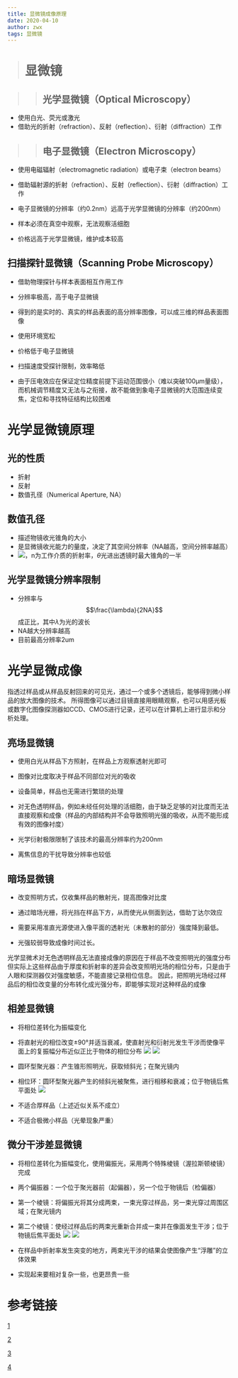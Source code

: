 ```yaml
---
title: 显微镜成像原理
date: 2020-04-10
author: zwx
tags: 显微镜
---
```


># 显微镜

>>## 光学显微镜（Optical Microscopy）
- 使用白光、荧光或激光
- 借助光的折射（refraction）、反射（reflection）、衍射（diffraction）工作

>>## 电子显微镜（Electron Microscopy）
- 使用电磁辐射（electromagnetic radiation）或电子束（electron beams）
- 借助辐射源的折射（refraction）、反射（reflection）、衍射（diffraction）工作

- 电子显微镜的分辨率（约0.2nm）远高于光学显微镜的分辨率（约200nm）

- 样本必须在真空中观察，无法观察活细胞
- 价格远高于光学显微镜，维护成本较高

## 扫描探针显微镜（Scanning Probe Microscopy）
- 借助物理探针与样本表面相互作用工作

- 分辨率极高，高于电子显微镜
- 得到的是实时的、真实的样品表面的高分辨率图像，可以成三维的样品表面图像
- 使用环境宽松
- 价格低于电子显微镜

- 扫描速度受探针限制，效率略低
- 由于压电效应在保证定位精度前提下运动范围很小（难以突破100μm量级），而机械调节精度又无法与之衔接，故不能做到象电子显微镜的大范围连续变焦，定位和寻找特征结构比较困难

# 光学显微镜原理

## 光的性质
- 折射
- 反射
- 数值孔径（Numerical Aperture, NA）

## 数值孔径
- 描述物镜收光锥角的大小
- 是显微镜收光能力的量度，决定了其空间分辨率（NA越高，空间分辨率越高）
- <img src="http://chart.googleapis.com/chart?cht=tx&chl= NA = n sin \theta" style="border:none;">，n为工作介质的折射率，$\theta$光进出透镜时最大锥角的一半

## 光学显微镜分辨率限制
- 分辨率与$$\frac{\lambda}{2NA}$$成正比，其中$\lambda$为光的波长
- NA越大分辨率越高
- 目前最高分辨率2um

# 光学显微成像
指透过样品或从样品反射回来的可见光，通过一个或多个透镜后，能够得到微小样品的放大图像的技术。
所得图像可以通过目镜直接用眼睛观察，也可以用感光板或数字化图像探测器如CCD、CMOS进行记录，还可以在计算机上进行显示和分析处理。

## 亮场显微镜
- 使用白光从样品下方照射，在样品上方观察透射光即可
- 图像对比度取决于样品不同部位对光的吸收

- 设备简单，样品也无需进行繁琐的处理

- 对无色透明样品，例如未经任何处理的活细胞，由于缺乏足够的对比度而无法直接观察和成像（样品的内部结构并不会导致照明光强的吸收，从而不能形成有效的图像衬度）
- 光学衍射极限限制了该技术的最高分辨率约为200nm
- 离焦信息的干扰导致分辨率也较低

## 暗场显微镜
- 改变照明方式，仅收集样品的散射光，提高图像对比度
- 通过暗场光栅，将光挡在样品下方，从而使光从侧面到达，借助丁达尔效应
- 需要采用准直光源使进入像平面的透射光（未散射的部分）强度降到最低。

- 光强较弱导致成像时间过长。

光学显微术对无色透明样品无法直接成像的原因在于样品不改变照明光的强度分布
但实际上这些样品由于厚度和折射率的差异会改变照明光场的相位分布，只是由于人眼和探测器仅对强度敏感，不能直接记录相位信息。
因此，把照明光场经过样品后的相位改变量的分布转化成光强分布，即能够实现对这种样品的成像

## 相差显微镜
- 将相位差转化为振幅变化
- 将直射光的相位改变±90°并适当衰减，使直射光和衍射光发生干涉而使像平面上的复振幅分布近似正比于物体的相位分布
![](https://raw.githubusercontent.com/huhuzwxy/huhuzwxy.github.io/master/assets/images/phase_contrast1.png)
![](https://raw.githubusercontent.com/huhuzwxy/huhuzwxy.github.io/master/assets/images/phase_contrast2.png)
- 圆环型聚光器：产生锥形照明光，获取倾斜光；在聚光镜内
- 相位环：圆环型聚光器产生的倾斜光被聚焦，进行相移和衰减；位于物镜后焦平面处
![](https://raw.githubusercontent.com/huhuzwxy/huhuzwxy.github.io/master/assets/images/phase_contrast3.png)

- 不适合厚样品（上述近似关系不成立）
- 不适合极微小样品（光晕现象严重）

## 微分干涉差显微镜
- 将相位差转化为振幅变化，使用偏振光，采用两个特殊棱镜（渥拉斯顿棱镜）完成
- 两个偏振器：一个位于聚光器前（起偏器），另一个位于物镜后（检偏器）
- 第一个棱镜：将偏振光将其分成两束，一束光穿过样品，另一束光穿过周围区域；在聚光镜内
- 第二个棱镜：使经过样品后的两束光重新合并成一束并在像面发生干涉；位于物镜后焦平面处
![](https://raw.githubusercontent.com/huhuzwxy/huhuzwxy.github.io/master/assets/images/DIC1.png)
![](https://raw.githubusercontent.com/huhuzwxy/huhuzwxy.github.io/master/assets/images/DIC2.png)

- 在样品中折射率发生突变的地方，两束光干涉的结果会使图像产生“浮雕”的立体效果

- 实现起来要相对复杂一些，也更昂贵一些

# 参考链接
[1](https://www.biodip.de/resources/teaching-material/contrasting-techniques/)

[2](https://bio.libretexts.org/Bookshelves/Microbiology/Book%3A_Microbiology_(Bruslind)/02%3A_Microscopes)

[3](https://studylib.net/doc/9094322/microscopy)

[4](https://brcf.medicine.umich.edu/wp-content/uploads/2019/12/2.TransLight_Microscopy.pdf)

















